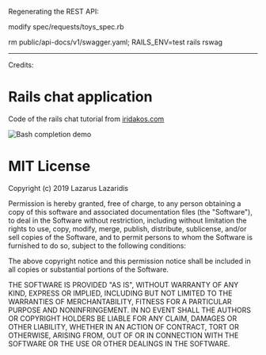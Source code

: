 

Regenerating the REST API:

modify spec/requests/toys_spec.rb

rm public/api-docs/v1/swagger.yaml; RAILS_ENV=test rails rswag


----------------------------------------
Credits:

# Rails chat application
Code of the rails chat tutorial from [iridakos.com](https://iridakos.com/tutorials/2019/04/04/creating-chat-application-rails-websockets.html)


![Bash completion demo](https://iridakos.com/assets/images/posts/rails-chat-tutorial/rails-chat-tutorial.gif)

# MIT License

Copyright (c) 2019 Lazarus Lazaridis

Permission is hereby granted, free of charge, to any person obtaining a copy
of this software and associated documentation files (the "Software"), to deal
in the Software without restriction, including without limitation the rights
to use, copy, modify, merge, publish, distribute, sublicense, and/or sell
copies of the Software, and to permit persons to whom the Software is
furnished to do so, subject to the following conditions:

The above copyright notice and this permission notice shall be included in all
copies or substantial portions of the Software.

THE SOFTWARE IS PROVIDED "AS IS", WITHOUT WARRANTY OF ANY KIND, EXPRESS OR
IMPLIED, INCLUDING BUT NOT LIMITED TO THE WARRANTIES OF MERCHANTABILITY,
FITNESS FOR A PARTICULAR PURPOSE AND NONINFRINGEMENT. IN NO EVENT SHALL THE
AUTHORS OR COPYRIGHT HOLDERS BE LIABLE FOR ANY CLAIM, DAMAGES OR OTHER
LIABILITY, WHETHER IN AN ACTION OF CONTRACT, TORT OR OTHERWISE, ARISING FROM,
OUT OF OR IN CONNECTION WITH THE SOFTWARE OR THE USE OR OTHER DEALINGS IN THE
SOFTWARE.
